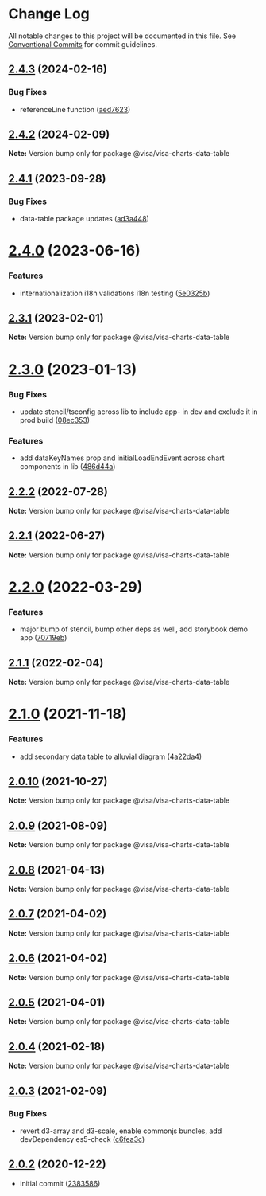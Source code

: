 # Change Log

All notable changes to this project will be documented in this file.
See [Conventional Commits](https://conventionalcommits.org) for commit guidelines.

## [2.4.3](https://github.com/visa/visa-chart-components/compare/@visa/visa-charts-data-table@2.4.1...@visa/visa-charts-data-table@2.4.3) (2024-02-16)

### Bug Fixes

- referenceLine function ([aed7623](https://github.com/visa/visa-chart-components/commit/aed76231095fb218147fc111195f7fa53b0fbef5))

## [2.4.2](https://github.com/visa/visa-chart-components/compare/@visa/visa-charts-data-table@2.4.1...@visa/visa-charts-data-table@2.4.2) (2024-02-09)

**Note:** Version bump only for package @visa/visa-charts-data-table

## [2.4.1](https://github.com/visa/visa-chart-components/compare/@visa/visa-charts-data-table@2.4.0...@visa/visa-charts-data-table@2.4.1) (2023-09-28)

### Bug Fixes

- data-table package updates ([ad3a448](https://github.com/visa/visa-chart-components/commit/ad3a448227cf0ad17e01d675ceff278462ea9926))

# [2.4.0](https://github.com/visa/visa-chart-components/compare/@visa/visa-charts-data-table@2.3.1...@visa/visa-charts-data-table@2.4.0) (2023-06-16)

### Features

- internationalization i18n validations i18n testing ([5e0325b](https://github.com/visa/visa-chart-components/commit/5e0325b1c6727406d6964459afbd9ac0238e1cc6))

## [2.3.1](https://github.com/visa/visa-chart-components/compare/@visa/visa-charts-data-table@2.3.0...@visa/visa-charts-data-table@2.3.1) (2023-02-01)

**Note:** Version bump only for package @visa/visa-charts-data-table

# [2.3.0](https://github.com/visa/visa-chart-components/compare/@visa/visa-charts-data-table@2.2.2...@visa/visa-charts-data-table@2.3.0) (2023-01-13)

### Bug Fixes

- update stencil/tsconfig across lib to include app- in dev and exclude it in prod build ([08ec353](https://github.com/visa/visa-chart-components/commit/08ec35339ca384994333305c82f061b0e800262b))

### Features

- add dataKeyNames prop and initialLoadEndEvent across chart components in lib ([486d44a](https://github.com/visa/visa-chart-components/commit/486d44aba0867ee28734eeae30ffbac353926dfe))

## [2.2.2](https://github.com/visa/visa-chart-components/compare/@visa/visa-charts-data-table@2.2.1...@visa/visa-charts-data-table@2.2.2) (2022-07-28)

**Note:** Version bump only for package @visa/visa-charts-data-table

## [2.2.1](https://github.com/visa/visa-chart-components/compare/@visa/visa-charts-data-table@2.2.0...@visa/visa-charts-data-table@2.2.1) (2022-06-27)

**Note:** Version bump only for package @visa/visa-charts-data-table

# [2.2.0](https://github.com/visa/visa-chart-components/compare/@visa/visa-charts-data-table@2.1.1...@visa/visa-charts-data-table@2.2.0) (2022-03-29)

### Features

- major bump of stencil, bump other deps as well, add storybook demo app ([70719eb](https://github.com/visa/visa-chart-components/commit/70719ebc7fa59dc169bcc7fea62b238bcfab6418))

## [2.1.1](https://github.com/visa/visa-chart-components/compare/@visa/visa-charts-data-table@2.1.0...@visa/visa-charts-data-table@2.1.1) (2022-02-04)

**Note:** Version bump only for package @visa/visa-charts-data-table

# [2.1.0](https://github.com/visa/visa-chart-components/compare/@visa/visa-charts-data-table@2.0.10...@visa/visa-charts-data-table@2.1.0) (2021-11-18)

### Features

- add secondary data table to alluvial diagram ([4a22da4](https://github.com/visa/visa-chart-components/commit/4a22da4673b63bbc3d6b327daa964e9a24d8cc19))

## [2.0.10](https://github.com/visa/visa-chart-components/compare/@visa/visa-charts-data-table@2.0.9...@visa/visa-charts-data-table@2.0.10) (2021-10-27)

**Note:** Version bump only for package @visa/visa-charts-data-table

## [2.0.9](https://github.com/visa/visa-chart-components/compare/@visa/visa-charts-data-table@2.0.8...@visa/visa-charts-data-table@2.0.9) (2021-08-09)

**Note:** Version bump only for package @visa/visa-charts-data-table

## [2.0.8](https://github.com/visa/visa-chart-components/compare/@visa/visa-charts-data-table@2.0.7...@visa/visa-charts-data-table@2.0.8) (2021-04-13)

**Note:** Version bump only for package @visa/visa-charts-data-table

## [2.0.7](https://github.com/visa/visa-chart-components/compare/@visa/visa-charts-data-table@2.0.6...@visa/visa-charts-data-table@2.0.7) (2021-04-02)

**Note:** Version bump only for package @visa/visa-charts-data-table

## [2.0.6](https://github.com/visa/visa-chart-components/compare/@visa/visa-charts-data-table@2.0.5...@visa/visa-charts-data-table@2.0.6) (2021-04-02)

**Note:** Version bump only for package @visa/visa-charts-data-table

## [2.0.5](https://github.com/visa/visa-chart-components/compare/@visa/visa-charts-data-table@2.0.3...@visa/visa-charts-data-table@2.0.5) (2021-04-01)

**Note:** Version bump only for package @visa/visa-charts-data-table

## [2.0.4](https://github.com/visa/visa-chart-components/compare/@visa/visa-charts-data-table@2.0.3...@visa/visa-charts-data-table@2.0.4) (2021-02-18)

**Note:** Version bump only for package @visa/visa-charts-data-table

## [2.0.3](https://github.com/visa/visa-chart-components/compare/@visa/visa-charts-data-table@2.0.2...@visa/visa-charts-data-table@2.0.3) (2021-02-09)

### Bug Fixes

- revert d3-array and d3-scale, enable commonjs bundles, add devDependency es5-check ([c6fea3c](https://github.com/visa/visa-chart-components/commit/c6fea3c601dfc4650b52996721ead03a1b363e2b))

## [2.0.2](https://github.com/visa/visa-chart-components/tree/%40visa/visa-charts-data-table%402.0.2) (2020-12-22)

- initial commit ([2383586](https://github.com/visa/visa-chart-components/commit/238358698bb59b8f20f424eeedc7235f51e02037))
